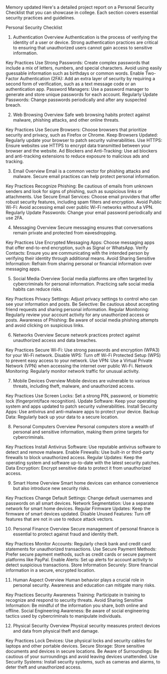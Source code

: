 
Memory updated
Here's a detailed project report on a Personal Security Checklist that you can showcase in college. Each section covers essential security practices and guidelines.


Personal Security Checklist

1. Authentication
Overview
Authentication is the process of verifying the identity of a user or device. Strong authentication practices are critical to ensuring that unauthorized users cannot gain access to sensitive information.

Key Practices
Use Strong Passwords: Create complex passwords that include a mix of letters, numbers, and special characters. Avoid using easily guessable information such as birthdays or common words.
Enable Two-Factor Authentication (2FA): Add an extra layer of security by requiring a second form of verification, such as a text message code or an authentication app.
Password Managers: Use a password manager to generate and store unique passwords for each account.
Regularly Update Passwords: Change passwords periodically and after any suspected breach.


2. Web Browsing
Overview
Safe web browsing habits protect against malware, phishing attacks, and other online threats.

Key Practices
Use Secure Browsers: Choose browsers that prioritize security and privacy, such as Firefox or Chrome.
Keep Browsers Updated: Regularly update your browser to patch security vulnerabilities.
Use HTTPS: Ensure websites use HTTPS to encrypt data transmitted between your browser and the website.
Ad Blockers and Anti-Tracking: Use ad blockers and anti-tracking extensions to reduce exposure to malicious ads and tracking.


3. Email
Overview
Email is a common vector for phishing attacks and malware. Secure email practices can help protect personal information.

Key Practices
Recognize Phishing: Be cautious of emails from unknown senders and look for signs of phishing, such as suspicious links or attachments.
Use Secure Email Services: Choose email providers that offer robust security features, including spam filters and encryption.
Avoid Public Wi-Fi: Avoid accessing email over public Wi-Fi networks without a VPN.
Regularly Update Passwords: Change your email password periodically and use 2FA.


4. Messaging
Overview
Secure messaging ensures that conversations remain private and protected from eavesdropping.

Key Practices
Use Encrypted Messaging Apps: Choose messaging apps that offer end-to-end encryption, such as Signal or WhatsApp.
Verify Contacts: Ensure you are communicating with the intended person by verifying their identity through additional means.
Avoid Sharing Sensitive Information: Refrain from sharing personal or financial information over messaging apps.


5. Social Media
Overview
Social media platforms are often targeted by cybercriminals for personal information. Practicing safe social media habits can reduce risks.

Key Practices
Privacy Settings: Adjust privacy settings to control who can see your information and posts.
Be Selective: Be cautious about accepting friend requests and sharing personal information.
Regular Monitoring: Regularly review your account activity for any unauthorized access or posts.
Awareness of Phishing: Be aware of social media phishing attempts and avoid clicking on suspicious links.


6. Networks
Overview
Secure network practices protect against unauthorized access and data breaches.

Key Practices
Secure Wi-Fi: Use strong passwords and encryption (WPA3) for your Wi-Fi network.
Disable WPS: Turn off Wi-Fi Protected Setup (WPS) to prevent easy access to your network.
Use VPN: Use a Virtual Private Network (VPN) when accessing the internet over public Wi-Fi.
Network Monitoring: Regularly monitor network traffic for unusual activity.


7. Mobile Devices
Overview
Mobile devices are vulnerable to various threats, including theft, malware, and unauthorized access.

Key Practices
Use Screen Locks: Set a strong PIN, password, or biometric lock (fingerprint/face recognition).
Update Software: Keep your operating system and apps updated to patch security vulnerabilities.
Install Security Apps: Use antivirus and anti-malware apps to protect your device.
Backup Data: Regularly back up your data to a secure location.


8. Personal Computers
Overview
Personal computers store a wealth of personal and sensitive information, making them prime targets for cybercriminals.

Key Practices
Install Antivirus Software: Use reputable antivirus software to detect and remove malware.
Enable Firewalls: Use built-in or third-party firewalls to block unauthorized access.
Regular Updates: Keep the operating system and software up-to-date with the latest security patches.
Data Encryption: Encrypt sensitive data to protect it from unauthorized access.


9. Smart Home
Overview
Smart home devices can enhance convenience but also introduce new security risks.

Key Practices
Change Default Settings: Change default usernames and passwords on all smart devices.
Network Segmentation: Use a separate network for smart home devices.
Regular Firmware Updates: Keep the firmware of smart devices updated.
Disable Unused Features: Turn off features that are not in use to reduce attack vectors.


10. Personal Finance
Overview
Secure management of personal finance is essential to protect against fraud and identity theft.

Key Practices
Monitor Accounts: Regularly check bank and credit card statements for unauthorized transactions.
Use Secure Payment Methods: Prefer secure payment methods, such as credit cards or secure payment platforms like PayPal.
Enable Alerts: Set up alerts for account activity to detect suspicious transactions.
Store Information Securely: Store financial information in a secure, encrypted location.


11. Human Aspect
Overview
Human behavior plays a crucial role in personal security. Awareness and education can mitigate many risks.

Key Practices
Security Awareness Training: Participate in training to recognize and respond to security threats.
Avoid Sharing Sensitive Information: Be mindful of the information you share, both online and offline.
Social Engineering Awareness: Be aware of social engineering tactics used by cybercriminals to manipulate individuals.


12. Physical Security
Overview
Physical security measures protect devices and data from physical theft and damage.

Key Practices
Lock Devices: Use physical locks and security cables for laptops and other portable devices.
Secure Storage: Store sensitive documents and devices in secure locations.
Be Aware of Surroundings: Be cautious of your surroundings and avoid leaving devices unattended.
Use Security Systems: Install security systems, such as cameras and alarms, to deter theft and unauthorized access.

